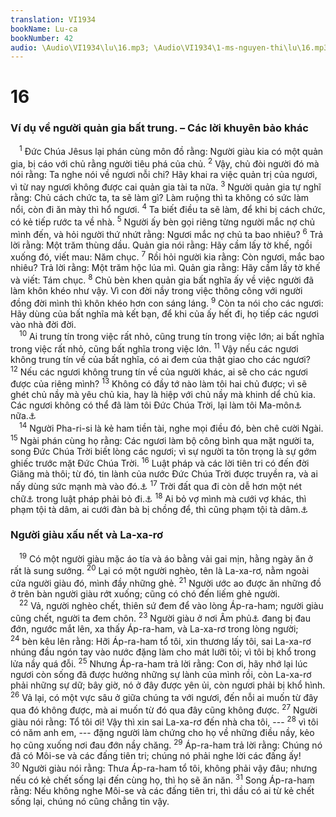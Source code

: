 ```yaml
---
translation: VI1934
bookName: Lu-ca 
bookNumber: 42
audio: \Audio\VI1934\lu\16.mp3; \Audio\VI1934\1-ms-nguyen-thi\lu\16.mp3; \Audio\VI1934\2-ms-david-dong\lu\16.mp3
---
```


<div class="title"><h1>16</h1><h3>Ví dụ về người quản gia bất trung. – Các lời khuyên bảo khác</h3></div>
<span class="verse lu_16_1"> <sup>1</sup> Đức Chúa Jêsus lại phán cùng môn đồ rằng: Người giàu kia có một quản gia, bị cáo với chủ rằng người tiêu phá của chủ. </span>
<span class="verse lu_16_2"><sup>2</sup> Vậy, chủ đòi người đó mà nói rằng: Ta nghe nói về ngươi nỗi chi? Hãy khai ra việc quản trị của ngươi, vì từ nay ngươi không được cai quản gia tài ta nữa. </span>
<span class="verse lu_16_3"><sup>3</sup> Người quản gia tự nghĩ rằng: Chủ cách chức ta, ta sẽ làm gì? Làm ruộng thì ta không có sức làm nổi, còn đi ăn mày thì hổ ngươi. </span>
<span class="verse lu_16_4"><sup>4</sup> Ta biết điều ta sẽ làm, để khi bị cách chức, có kẻ tiếp rước ta về nhà. </span>
<span class="verse lu_16_5"><sup>5</sup> Người ấy bèn gọi riêng từng người mắc nợ chủ mình đến, và hỏi người thứ nhứt rằng: Ngươi mắc nợ chủ ta bao nhiêu? </span>
<span class="verse lu_16_6"><sup>6</sup> Trả lời rằng: Một trăm thùng dầu. Quản gia nói rằng: Hãy cầm lấy tờ khế, ngồi xuống đó, viết mau: Năm chục. </span>
<span class="verse lu_16_7"><sup>7</sup> Rồi hỏi người kia rằng: Còn ngươi, mắc bao nhiêu? Trả lời rằng: Một trăm hộc lúa mì. Quản gia rằng: Hãy cầm lấy tờ khế và viết: Tám chục. </span>
<span class="verse lu_16_8"><sup>8</sup> Chủ bèn khen quản gia bất nghĩa ấy về việc người đã làm khôn khéo như vậy. Vì con đời nầy trong việc thông công với người đồng đời mình thì khôn khéo hơn con sáng láng. </span>
<span class="verse lu_16_9"><sup>9</sup> Còn ta nói cho các ngươi: Hãy dùng của bất nghĩa mà kết bạn, để khi của ấy hết đi, họ tiếp các ngươi vào nhà đời đời. <br/></span>
<span class="verse lu_16_10"> <sup>10</sup> Ai trung tín trong việc rất nhỏ, cũng trung tín trong việc lớn; ai bất nghĩa trong việc rất nhỏ, cũng bất nghĩa trong việc lớn. </span>
<span class="verse lu_16_11"><sup>11</sup> Vậy nếu các ngươi không trung tín về của bất nghĩa, có ai đem của thật giao cho các ngươi? </span>
<span class="verse lu_16_12"><sup>12</sup> Nếu các ngươi không trung tín về của người khác, ai sẽ cho các ngươi được của riêng mình? </span>
<span class="verse lu_16_13"><sup>13</sup> Không có đầy tớ nào làm tôi hai chủ được; vì sẽ ghét chủ nầy mà yêu chủ kia, hay là hiệp với chủ nầy mà khinh dể chủ kia. Các ngươi không có thể đã làm tôi Đức Chúa Trời, lại làm tôi Ma-môn<a data-toggle="tooltip" data-placement="bottom" title="Xem chú thích ở Mat 6:24">⚓</a> nữa.<a data-toggle="tooltip" data-placement="bottom" title="Mat 6:24">⚓</a><br/></span>
<span class="verse lu_16_14"> <sup>14</sup> Người Pha-ri-si là kẻ ham tiền tài, nghe mọi điều đó, bèn chê cười Ngài. </span>
<span class="verse lu_16_15"><sup>15</sup> Ngài phán cùng họ rằng: Các ngươi làm bộ công bình qua mặt người ta, song Đức Chúa Trời biết lòng các ngươi; vì sự người ta tôn trọng là sự gớm ghiếc trước mặt Đức Chúa Trời. </span>
<span class="verse lu_16_16"><sup>16</sup> Luật pháp và các lời tiên tri có đến đời Giăng mà thôi; từ đó, tin lành của nước Đức Chúa Trời được truyền ra, và ai nấy dùng sức mạnh mà vào đó.<a data-toggle="tooltip" data-placement="bottom" title="Mat 11:12-13">⚓</a></span>
<span class="verse lu_16_17"><sup>17</sup> Trời đất qua đi còn dễ hơn một nét chữ<a data-toggle="tooltip" data-placement="bottom" title="Ctd: một dấu phẩy">⚓</a> trong luật pháp phải bỏ đi.<a data-toggle="tooltip" data-placement="bottom" title="Mat 5:18">⚓</a></span>
<span class="verse lu_16_18"><sup>18</sup> Ai bỏ vợ mình mà cưới vợ khác, thì phạm tội tà dâm, ai cưới đàn bà bị chồng để, thì cũng phạm tội tà dâm.<a data-toggle="tooltip" data-placement="bottom" title="Mat 5:32; 1Co 7:10-11">⚓</a><br/></span>
<div class="title"><h3>Người giàu xấu nết và La-xa-rơ</h3></div>
<span class="verse lu_16_19"> <sup>19</sup> Có một người giàu mặc áo tía và áo bằng vải gai mịn, hằng ngày ăn ở rất là sung sướng. </span>
<span class="verse lu_16_20"><sup>20</sup> Lại có một người nghèo, tên là La-xa-rơ, nằm ngoài cửa người giàu đó, mình đầy những ghẻ. </span>
<span class="verse lu_16_21"><sup>21</sup> Người ước ao được ăn những đồ ở trên bàn người giàu rớt xuống; cũng có chó đến liếm ghẻ người. <br/></span>
<span class="verse lu_16_22"> <sup>22</sup> Vả, người nghèo chết, thiên sứ đem để vào lòng Áp-ra-ham; người giàu cũng chết, người ta đem chôn. </span>
<span class="verse lu_16_23"><sup>23</sup> Người giàu ở nơi Âm phủ<a data-toggle="tooltip" data-placement="bottom" title="Nguyên văn là Hadès, theo ý người Gờ-réc là nơi người chết ở">⚓</a> đang bị đau đớn, ngước mắt lên, xa thấy Áp-ra-ham, và La-xa-rơ trong lòng người; </span>
<span class="verse lu_16_24"><sup>24</sup> bèn kêu lên rằng: Hỡi Áp-ra-ham tổ tôi, xin thương lấy tôi, sai La-xa-rơ nhúng đầu ngón tay vào nước đặng làm cho mát lưỡi tôi; vì tôi bị khổ trong lửa nầy quá đỗi. </span>
<span class="verse lu_16_25"><sup>25</sup> Nhưng Áp-ra-ham trả lời rằng: Con ơi, hãy nhớ lại lúc ngươi còn sống đã được hưởng những sự lành của mình rồi, còn La-xa-rơ phải những sự dữ; bây giờ, nó ở đây được yên ủi, còn ngươi phải bị khổ hình. </span>
<span class="verse lu_16_26"><sup>26</sup> Vả lại, có một vực sâu ở giữa chúng ta với ngươi, đến nỗi ai muốn từ đây qua đó không được, mà ai muốn từ đó qua đây cũng không được. </span>
<span class="verse lu_16_27"><sup>27</sup> Người giàu nói rằng: Tổ tôi ơi! Vậy thì xin sai La-xa-rơ đến nhà cha tôi, --- </span>
<span class="verse lu_16_28"><sup>28</sup> vì tôi có năm anh em, --- đặng người làm chứng cho họ về những điều nầy, kẻo họ cũng xuống nơi đau đớn nầy chăng. </span>
<span class="verse lu_16_29"><sup>29</sup> Áp-ra-ham trả lời rằng: Chúng nó đã có Môi-se và các đấng tiên tri; chúng nó phải nghe lời các đấng ấy! </span>
<span class="verse lu_16_30"><sup>30</sup> Người giàu nói rằng: Thưa Áp-ra-ham tổ tôi, không phải vậy đâu; nhưng nếu có kẻ chết sống lại đến cùng họ, thì họ sẽ ăn năn. </span>
<span class="verse lu_16_31"><sup>31</sup> Song Áp-ra-ham rằng: Nếu không nghe Môi-se và các đấng tiên tri, thì dầu có ai từ kẻ chết sống lại, chúng nó cũng chẳng tin vậy. <br/></span>

